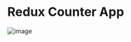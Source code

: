# Redux Counter App
![image](https://user-images.githubusercontent.com/77818407/178220892-e460c7df-db86-44f2-b5b4-44cdad911e1f.png)
